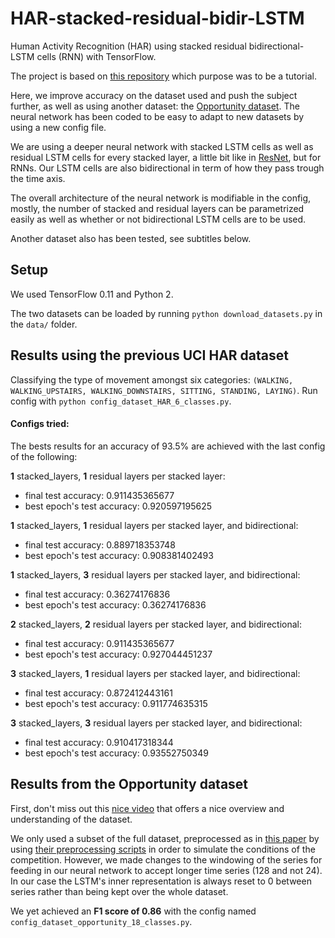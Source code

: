 # HAR-stacked-residual-bidir-LSTM

Human Activity Recognition (HAR) using stacked residual bidirectional-LSTM cells (RNN) with TensorFlow.

The project is based on [this repository](https://github.com/guillaume-chevalier/LSTM-Human-Activity-Recognition) which purpose was to be a tutorial.

Here, we improve accuracy on the dataset used and push the subject further, as well as using another dataset: the [Opportunity dataset](https://archive.ics.uci.edu/ml/datasets/OPPORTUNITY+Activity+Recognition). The neural network has been coded to be easy to adapt to new datasets by using a new config file.

We are using a deeper neural network with stacked LSTM cells as well as residual LSTM cells for every stacked layer, a little bit like in [ResNet](https://research.googleblog.com/2016/08/improving-inception-and-image.html), but for RNNs. Our LSTM cells are also bidirectional in term of how they pass trough the time axis.

The overall architecture of the neural network is modifiable in the config, mostly, the number of stacked and residual layers can be parametrized easily as well as whether or not bidirectional LSTM cells are to be used.

Another dataset also has been tested, see subtitles below.

## Setup

We used TensorFlow 0.11 and Python 2.

The two datasets can be loaded by running `python download_datasets.py` in the `data/` folder.


## Results using the previous UCI HAR dataset

Classifying the type of movement amongst six categories:
`(WALKING, WALKING_UPSTAIRS, WALKING_DOWNSTAIRS, SITTING, STANDING, LAYING)`. Run config with `python config_dataset_HAR_6_classes.py`.

#### Configs tried:

The bests results for an accuracy of 93.5% are achieved with the last config of the following:

**1** stacked_layers,
**1** residual layers per stacked layer:
- final test accuracy: 0.911435365677
- best epoch's test accuracy: 0.920597195625

**1** stacked_layers,
**1** residual layers per stacked layer,
and bidirectional:
- final test accuracy: 0.889718353748
- best epoch's test accuracy: 0.908381402493

**1** stacked_layers,
**3** residual layers per stacked layer,
and bidirectional:
- final test accuracy: 0.36274176836
- best epoch's test accuracy: 0.36274176836

**2** stacked_layers,
**2** residual layers per stacked layer,
and bidirectional:
- final test accuracy: 0.911435365677
- best epoch's test accuracy: 0.927044451237

**3** stacked_layers,
**1** residual layers per stacked layer,
and bidirectional:
- final test accuracy: 0.872412443161
- best epoch's test accuracy: 0.911774635315

**3** stacked_layers,
**3** residual layers per stacked layer,
and bidirectional:
- final test accuracy: 0.910417318344
- best epoch's test accuracy: 0.93552750349


## Results from the Opportunity dataset

First, don't miss out this [nice video](https://www.youtube.com/watch?v=wzuKjjfYnu8) that offers a nice overview and understanding of the dataset.

We only used a subset of the full dataset, preprocessed as in [this paper](http://www.mdpi.com/1424-8220/16/1/115) by using [their preprocessing scripts](https://github.com/sussexwearlab/DeepConvLSTM) in order to simulate the conditions of the competition. However, we made changes to the windowing of the series for feeding in our neural network to accept longer time series (128 and not 24). In our case the LSTM's inner representation is always reset to 0 between series rather than being kept over the whole dataset.

We yet achieved an **F1 score of 0.86** with the config named `config_dataset_opportunity_18_classes.py`.

